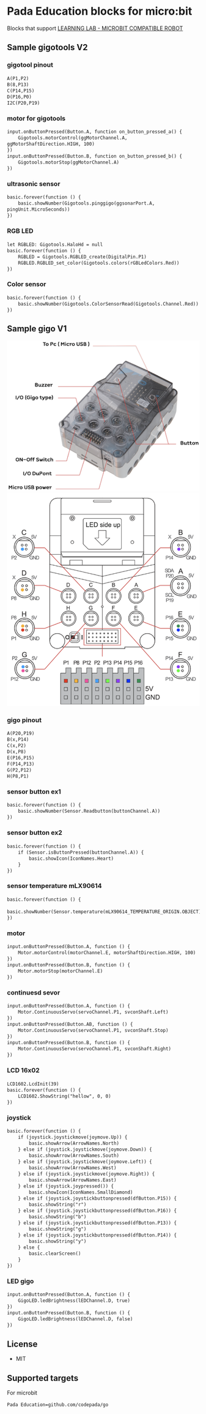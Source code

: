 # Pada Education blocks for micro:bit


Blocks that support [LEARNING LAB - MICROBIT COMPATIBLE ROBOT](https://padabook.com/th/products/545481-ชุดการเรียนรู้การเขียนโปรแกรม+Micro%3Abit+COMPATIBLE+ROBOTS)

## Sample gigotools V2
### gigotool pinout
```blocks
A(P1,P2)
B(8,P13)
C(P14,P15)
D(P16,P0)
I2C(P20,P19)
```
### motor for gigotools
```blocks
input.onButtonPressed(Button.A, function on_button_pressed_a() {
    Gigotools.motorControl(ggMotorChannel.A, ggMotorShaftDirection.HIGH, 100)
})
input.onButtonPressed(Button.B, function on_button_pressed_b() {
    Gigotools.motorStop(ggMotorChannel.A)
})
```
### ultrasonic sensor
```blocks
basic.forever(function () {
    basic.showNumber(Gigotools.pinggigo(ggsonarPort.A, pingUnit.MicroSeconds))
})
```
### RGB LED
```blocks
let RGBLED: Gigotools.HaloHd = null
basic.forever(function () {
    RGBLED = Gigotools.RGBLED_create(DigitalPin.P1)
    RGBLED.RGBLED_set_color(Gigotools.colors(rGBLedColors.Red))
})
```
### Color sensor
```blocks
basic.forever(function () {
    basic.showNumber(Gigotools.ColorSensorRead(Gigotools.Channel.Red))
})
```
## Sample gigo V1
![Box](https://github.com/codepada/go/blob/master/micorbitbox.png)
![pinout](https://github.com/codepada/go/blob/master/pinout.png)
### gigo pinout
```blocks
A(P20,P19)
B(x,P14)
C(x,P2)
D(x,P8)
E(P16,P15)
F(P14,P13)
G(P2,P12)
H(P8,P1)
```
### sensor button ex1
```blocks
basic.forever(function () {
    basic.showNumber(Sensor.Readbutton(buttonChannel.A))
})
```
### sensor button ex2
```blocks
basic.forever(function () {
    if (Sensor.isButtonPressed(buttonChannel.A)) {
        basic.showIcon(IconNames.Heart)
    }
})
```
### sensor temperature mLX90614
```blocks
basic.forever(function () {
    basic.showNumber(Sensor.temperature(mLX90614_TEMPERATURE_ORIGIN.OBJECT))
})
```
### motor
```blocks
input.onButtonPressed(Button.A, function () {
    Motor.motorControl(motorChannel.E, motorShaftDirection.HIGH, 100)
})
input.onButtonPressed(Button.B, function () {
    Motor.motorStop(motorChannel.E)
})
```
### continuesd sevor
```blocks
input.onButtonPressed(Button.A, function () {
    Motor.ContinuousServo(servoChannel.P1, svconShaft.Left)
})
input.onButtonPressed(Button.AB, function () {
    Motor.ContinuousServo(servoChannel.P1, svconShaft.Stop)
})
input.onButtonPressed(Button.B, function () {
    Motor.ContinuousServo(servoChannel.P1, svconShaft.Right)
})
```
### LCD 16x02
```blocks
LCD1602.LcdInit(39)
basic.forever(function () {
    LCD1602.ShowString("hellow", 0, 0)
})
```
### joystick
```blocks
basic.forever(function () {
    if (joystick.joystickmove(joymove.Up)) {
        basic.showArrow(ArrowNames.North)
    } else if (joystick.joystickmove(joymove.Down)) {
        basic.showArrow(ArrowNames.South)
    } else if (joystick.joystickmove(joymove.Left)) {
        basic.showArrow(ArrowNames.West)
    } else if (joystick.joystickmove(joymove.Right)) {
        basic.showArrow(ArrowNames.East)
    } else if (joystick.joypressed()) {
        basic.showIcon(IconNames.SmallDiamond)
    } else if (joystick.joystickbuttonpressed(dfButton.P15)) {
        basic.showString("r")
    } else if (joystick.joystickbuttonpressed(dfButton.P16)) {
        basic.showString("b")
    } else if (joystick.joystickbuttonpressed(dfButton.P13)) {
        basic.showString("g")
    } else if (joystick.joystickbuttonpressed(dfButton.P14)) {
        basic.showString("y")
    } else {
        basic.clearScreen()
    }
})
```
### LED gigo
```blocks
input.onButtonPressed(Button.A, function () {
    GigoLED.ledBrightness(lEDChannel.D, true)
})
input.onButtonPressed(Button.B, function () {
    GigoLED.ledBrightness(lEDChannel.D, false)
})
```

## License

* MIT

## Supported targets
For microbit

```package
Pada Education=github.com/codepada/go
```
